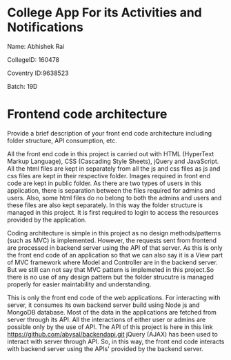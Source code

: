 # College App For its Activities and Notifications

Name: Abhishek Rai  

CollegeID: 160478   

Coventry ID:9638523

Batch: 19D


# Frontend code architecture

Provide a brief description of your front end code architecture including folder structure, API consumption, etc.

All the front end code in this project is carried out with HTML (HyperText Markup Language), CSS (Cascading Style Sheets), jQuery and JavaScript. All the html files are kept in separately from all the js and css files as js and css files are kept in their respective folder. Images required in front end code are kept in public folder. As there are two types of users in this application, there is separation between the files required for admins and users. Also, some html files do no belong to both the admins and users and these files are also kept separately. In this way the folder structure is managed in this project. It is first required to login to access the resources provided by the application. 





Coding architecture is simple in this project as no design methods/patterns (such as MVC) is implemented. However, the requests sent from frontend are processed in backend server using the API of that server. As this is only the front end code of an application so that we can also say it is a View part of MVC framework where Model and Controller are in the backend server. But we still can not say that MVC pattern is implemeted in this project.So there is no use of any design pattern but the folder strucutre is managed properly for easier maintability and understanding.

This is only the front end code of the web applications. For interacting with server, it consumes its own backend server build using Node js and MongoDB database. Most of the data in the applications are fetched from server through its API. All the interactions of either user or admins are possible only by the use of API. The API of this project is here in this link https://github.com/abysal/backendapi.git jQuery (AJAX) has been used to interact with server through API. So, in this way, the front end code interacts with backend server using the APIs' provided by the backend server.


